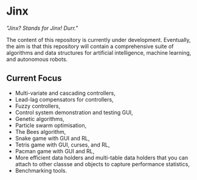 # Jinx

_"Jinx? Stands for Jinx! Durr."_

The content of this repository is currently under development. Eventually, the aim is that this repository will contain a comprehensive suite of algorithms and data structures for artificial intelligence, machine learning, and autonomous robots.

## Current Focus

- Multi-variate and cascading controllers,
- Lead-lag compensators for controllers,
- Fuzzy controllers,
- Control system demonstration and testing GUI,
- Genetic algorithms,
- Particle swarm optimisation,
- The Bees algorithm,
- Snake game with GUI and RL,
- Tetris game with GUI, curses, and RL,
- Pacman game with GUI and RL,
- More efficient data holders and multi-table data holders that you can attach to other classse and objects to capture performance statistics,
- Benchmarking tools.
